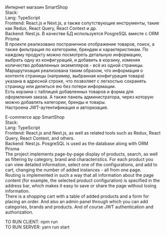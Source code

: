 Интернет магазин SmartShop<br> 
	Stack:<br> 
	Lang: TypeScript<br> 
	Frontend: React.js и Next.js, а также сопутствующие инструменты, такие как Redux, React Query, React Context и др.<br> 
	Backend: Nest.js. В качестве БД используется PosgreSQL вместе с ORM Prisma<br> 
	В проекте реализовано постраничное отображение товаров, поиск, а также фильтрация по категориям, брендам и характеристикам. По каждому продукту можно посмотреть детальную информацию, выбрать одну из конфигураций, и добавить в корзину, изменяя количество добавленных экземпляров - всё из одной страницы.
Маршрутизация реализована таким образом, что информация о контенте страницы (например, выбранная конфигурация товара) указана в адресной строке, что позволяет с легкостью сохранять страницу или делиться ею без потери информации.<br> 
Есть корзина с таблицей добавленных товаров и форма для оформления заказа. А также панель администратора, через которую можно добавлять категории, бренды и товары.<br> 
Настроена JWT-аутентификация и авторизация.

E-commerce app SmartShop<br> 
	Stack:<br> 
	Lang: TypeScript<br> 
	Frontend: React.js and Next.js, as well as related tools such as Redux, React Query, React Context, and others.<br> 
	Backend: Nest.js. PosgreSQL is used as the database along with ORM Prisma<br> 
	The project implements page-by-page display of products, search, as well as filtering by category, brand and characteristics. For each product you can view detailed information, select one of the configurations, and add to cart, changing the number of added instances - all from one page.<br> 
Routing is implemented in such a way that all information about the page content (for example, the selected product configuration) is specified in the address bar, which makes it easy to save or share the page without losing information.<br> 
There is a shopping cart with a table of added products and a form for placing an order. And also an admin panel through which you can add categories, brands and products.
And of course JWT authentication and authorization.<br> 

TO RUN CLIENT: npm run<br> 
TO RUN SERVER: yarn run start
